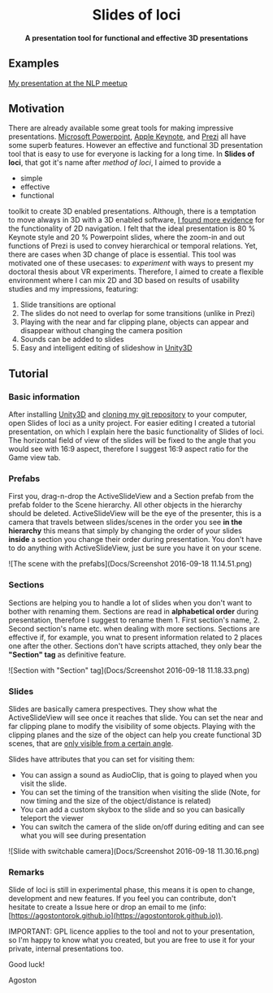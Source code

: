 <h1 align="center"> Slides of loci </h1>
<h4 align="center"> A presentation tool for functional and effective 3D presentations </h4>

## Examples
[My presentation at the NLP meetup](http://agostontorok.github.io/research/nlp_meetup_synetiq_mediaresearch/)

## Motivation

There are already available some great tools for making impressive presentations. [Microsoft Powerpoint](https://products.office.com/en-US/powerpoint), [Apple Keynote](http://www.apple.com/keynote/), and [Prezi](https://prezi.com/) all have some superb features. However an effective and functional 3D presentation tool that is easy to use for everyone is lacking for a long time. In __Slides of loci__, that got it's name after _method of loci_, I aimed to provide a

- simple
- effective
- functional

toolkit to create 3D enabled presentations. Although, there is a temptation to move always in 3D with a 3D enabled software, [I found more evidence](http://agostontorok.github.io/research/torok_agoston_thesis.pdf) for the functionality of 2D navigation. I felt that the ideal presentation is 80 % Keynote style and 20 % Powerpoint slides, where the zoom-in and out functions of Prezi is used to convey hierarchical or temporal relations. Yet, there are cases when 3D change of place is essential. This tool was motivated one of these usecases: to _experiment_ with ways to present my doctoral thesis about VR experiments. Therefore, I aimed to create a flexible environment where I can mix 2D and 3D based on results of usability studies and my impressions, featuring:

1. Slide transitions are optional
2. The slides do not need to overlap for some transitions (unlike in Prezi)
3. Playing with the near and far clipping plane, objects can appear and disappear without changing the camera position
4. Sounds can be added to slides
5. Easy and intelligent editing of slideshow in [Unity3D](https://unity3d.com/)

## Tutorial

### Basic information

After installing [Unity3D](https://unity3d.com/) and [cloning my git repository](https://github.com/agostontorok/slides-of-loci.git) to your computer, open Slides of loci as a unity project. For easier editing I created a tutorial presentation, on which I explain here the basic functionality of Slides of loci. The horizontal field of view of the slides will be fixed to the angle that you would see with 16:9 aspect, therefore I suggest 16:9 aspect ratio for the Game view tab.

### Prefabs

First you, drag-n-drop the ActiveSlideView and a Section prefab from the prefab folder to the Scene hierarchy. All other objects in the hierarchy should be deleted. ActiveSlideView will be the eye of the presenter, this is a camera that travels between slides/scenes in the order you see __in the hierarchy__ this means that simply by changing the order of your slides __inside__ a section you change their order during presentation. You don't have to do anything with ActiveSlideView, just be sure you have it on your scene.

![The scene with the prefabs](Docs/Screenshot 2016-09-18 11.14.51.png)

### Sections

Sections are helping you to handle a lot of slides when you don't want to bother with renaming them. Sections are read in __alphabetical order__ during presentation, therefore I suggest to rename them 1. First section's name, 2. Second section's name etc. when dealing with more sections. Sections are effective if, for example, you wnat to present information related to 2 places one after the other. Sections don't have scripts attached, they only bear the __"Section" tag__ as definitive feature.

![Section with "Section" tag](Docs/Screenshot 2016-09-18 11.18.33.png)

### Slides

Slides are basically camera prespectives. They show what the ActiveSlideView will see once it reaches that slide. You can set the near and far clipping plane to modify the visibility of some objects. Playing with the clipping planes and the size of the object can help you create functional 3D scenes, that are [only visible from a certain angle](https://twistedsifter.files.wordpress.com/2012/05/shadow-kiss-meet-serendipity.jpg?w=600&h=382).

Slides have attributes that you can set for visiting them:

- You can assign a sound as AudioClip, that is going to played when you visit the slide.
- You can set the timing of the transition when visiting the slide (Note, for now timing and the size of the object/distance is related)
- You can add a custom skybox to the slide and so you can basically teleport the viewer
- You can switch the camera of the slide on/off during editing and can see what you will see during presentation

![Slide with switchable camera](Docs/Screenshot 2016-09-18 11.30.16.png)

### Remarks

Slide of loci is still in experimental phase, this means it is open to change, development and new features. If you feel you can contribute, don't hesitate to create a Issue here or drop an email to me (info: [https://agostontorok.github.io](https://agostontorok.github.io)). 

IMPORTANT: GPL licence applies to the tool and not to your presentation, so I'm happy to know what you created, but you are free to use it for your private, internal presentations too.

Good luck!

Agoston

